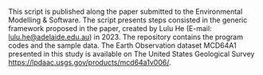 This script is published along the paper submitted to the Environmental Modelling & Software.
The script presents steps consisted in the generic framework proposed in the paper, created by Lulu He (E-mail: lulu.he@adelaide.edu.au) in 2023. The repository contains the program codes and the sample data. The Earth Observation dataset MCD64A1 presented in this study is available on The United States Geological Survey https://lpdaac.usgs.gov/products/mcd64a1v006/. 
